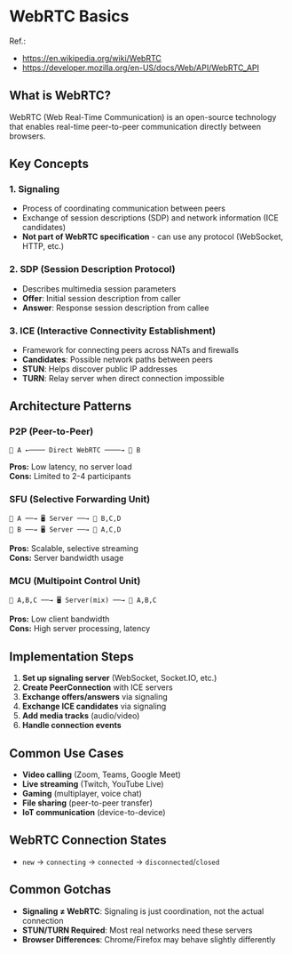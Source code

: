 # WebRTC Basics

Ref.:
- https://en.wikipedia.org/wiki/WebRTC
- https://developer.mozilla.org/en-US/docs/Web/API/WebRTC_API

## What is WebRTC?

WebRTC (Web Real-Time Communication) is an open-source technology that enables real-time peer-to-peer communication directly between browsers.

## Key Concepts

### 1. Signaling
- Process of coordinating communication between peers
- Exchange of session descriptions (SDP) and network information (ICE candidates)
- **Not part of WebRTC specification** - can use any protocol (WebSocket, HTTP, etc.)

### 2. SDP (Session Description Protocol)
- Describes multimedia session parameters
- **Offer**: Initial session description from caller
- **Answer**: Response session description from callee

### 3. ICE (Interactive Connectivity Establishment)
- Framework for connecting peers across NATs and firewalls
- **Candidates**: Possible network paths between peers
- **STUN**: Helps discover public IP addresses
- **TURN**: Relay server when direct connection impossible

## Architecture Patterns

### P2P (Peer-to-Peer)
```
👤 A ←──── Direct WebRTC ────→ 👤 B
```
**Pros:** Low latency, no server load  
**Cons:** Limited to 2-4 participants

### SFU (Selective Forwarding Unit)
```
👤 A ──→ 🖥️ Server ──→ 👤 B,C,D
👤 B ──→ 🖥️ Server ──→ 👤 A,C,D
```
**Pros:** Scalable, selective streaming  
**Cons:** Server bandwidth usage

### MCU (Multipoint Control Unit)
```
👤 A,B,C ──→ 🖥️ Server(mix) ──→ 👤 A,B,C
```
**Pros:** Low client bandwidth  
**Cons:** High server processing, latency

## Implementation Steps

1. **Set up signaling server** (WebSocket, Socket.IO, etc.)
2. **Create PeerConnection** with ICE servers
3. **Exchange offers/answers** via signaling
4. **Exchange ICE candidates** via signaling  
5. **Add media tracks** (audio/video)
6. **Handle connection events**

## Common Use Cases

- **Video calling** (Zoom, Teams, Google Meet)
- **Live streaming** (Twitch, YouTube Live)
- **Gaming** (multiplayer, voice chat)
- **File sharing** (peer-to-peer transfer)
- **IoT communication** (device-to-device)

## WebRTC Connection States
- `new` → `connecting` → `connected` → `disconnected`/`closed`

## Common Gotchas
- **Signaling ≠ WebRTC**: Signaling is just coordination, not the actual connection
- **STUN/TURN Required**: Most real networks need these servers
- **Browser Differences**: Chrome/Firefox may behave slightly differently